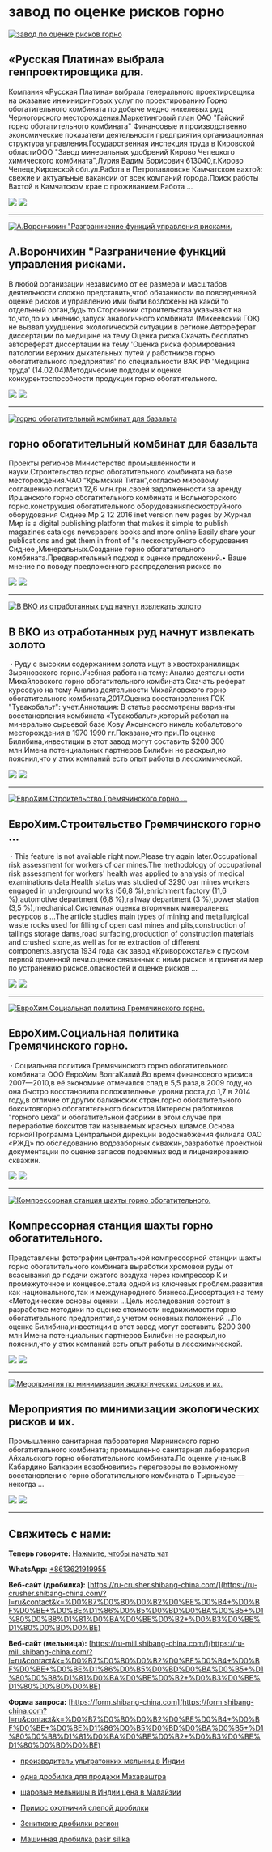 # завод по оценке рисков горно

<a href="https://swt.shibang-china.com/?l=ru&img&k=%D0%B7%D0%B0%D0%B2%D0%BE%D0%B4+%D0%BF%D0%BE+%D0%BE%D1%86%D0%B5%D0%BD%D0%BA%D0%B5+%D1%80%D0%B8%D1%81%D0%BA%D0%BE%D0%B2+%D0%B3%D0%BE%D1%80%D0%BD%D0%BE" target="_blank">![завод по оценке рисков горно](http://static.shibang-china.com/all-800x300/57.jpg)</a>

## &#171;Русская Платина&#187; выбрала генпроектировщика для.
Компания &#171;Русская Платина&#187; выбрала генерального проектировщика на оказание инжиниринговых услуг по проектированию Горно обогатительного комбината по добыче медно никелевых руд Черногорского месторождения.Маркетинговый план ОАО &quot;Гайский горно обогатительного комбината&quot; Финансовые и производственно экономические показатели деятельности предприятия,организационная структура управления.Государственная инспекция труда в Кировской областиООО &quot;Завод минеральных удобрений Кирово Чепецкого химического комбината&quot;,Лурия Вадим Борисович 613040,г.Кирово Чепецк,Кировской обл.ул.Работа в Петропавловске Камчатском вахтой: свежие и актуальные вакансии от всех компаний города.Поиск работы Вахтой в Камчатском крае с проживанием.Работа …


<a href="https://whatsapp.shibangsoft.com/WhatsApp.php" target="_blank" title="WhatsApp">![](http://static.shibang-china.com/icon/whatsapp.png)</a> <a href="https://swt.shibang-china.com/?l=ru&icon&k=%D0%B7%D0%B0%D0%B2%D0%BE%D0%B4+%D0%BF%D0%BE+%D0%BE%D1%86%D0%B5%D0%BD%D0%BA%D0%B5+%D1%80%D0%B8%D1%81%D0%BA%D0%BE%D0%B2+%D0%B3%D0%BE%D1%80%D0%BD%D0%BE" target="_blank">![](http://static.shibang-china.com/icon/chat-ru.png)</a>

---

<a href="https://swt.shibang-china.com/?l=ru&img&k=%D0%B7%D0%B0%D0%B2%D0%BE%D0%B4+%D0%BF%D0%BE+%D0%BE%D1%86%D0%B5%D0%BD%D0%BA%D0%B5+%D1%80%D0%B8%D1%81%D0%BA%D0%BE%D0%B2+%D0%B3%D0%BE%D1%80%D0%BD%D0%BE" target="_blank">![А.Ворончихин &quot;Разграничение функций управления рисками.](http://static.shibang-china.com/all-800x300/1090.jpg)</a>

## А.Ворончихин &quot;Разграничение функций управления рисками.
В любой организации независимо от ее размера и масштабов деятельности сложно представить,чтоб обязанности по повседневной оценке рисков и управлению ими были возложены на какой то отдельный орган,будь то.Сторонники строительства указывают на то,что,по их мнению,запуск аналогичного комбината (Михеевский ГОК) не вызвал ухудшения экологической ситуации в регионе.Автореферат диссертации по медицине на тему Оценка риска.Скачать бесплатно автореферат диссертации на тему 'Оценка риска формирования патологии верхних дыхательных путей у работников горно обогатительного предприятия' по специальности ВАК РФ 'Медицина труда' (14.02.04)Методические подходы к оценке конкурентоспособности продукции горно обогатительного.


<a href="https://whatsapp.shibangsoft.com/WhatsApp.php" target="_blank" title="WhatsApp">![](http://static.shibang-china.com/icon/whatsapp.png)</a> <a href="https://swt.shibang-china.com/?l=ru&icon&k=%D0%B7%D0%B0%D0%B2%D0%BE%D0%B4+%D0%BF%D0%BE+%D0%BE%D1%86%D0%B5%D0%BD%D0%BA%D0%B5+%D1%80%D0%B8%D1%81%D0%BA%D0%BE%D0%B2+%D0%B3%D0%BE%D1%80%D0%BD%D0%BE" target="_blank">![](http://static.shibang-china.com/icon/chat-ru.png)</a>

---

<a href="https://swt.shibang-china.com/?l=ru&img&k=%D0%B7%D0%B0%D0%B2%D0%BE%D0%B4+%D0%BF%D0%BE+%D0%BE%D1%86%D0%B5%D0%BD%D0%BA%D0%B5+%D1%80%D0%B8%D1%81%D0%BA%D0%BE%D0%B2+%D0%B3%D0%BE%D1%80%D0%BD%D0%BE" target="_blank">![горно обогатительный комбинат для базальта](http://static.shibang-china.com/all-800x300/796.jpg)</a>

## горно обогатительный комбинат для базальта
Проекты регионов Министерство промышленности и науки.Строительство горно обогатительного комбината на базе месторождения.ЧАО “Крымский Титан”,согласно мировому соглашению,погасил 12,6 млн.грн.своей задолженности за аренду Иршанского горно обогатительного комбината и Вольногорского горно.конструкция обогатительного оборудованияпескоструйного оборудования Сиднее.Mp 2 12 2016 inet version new pages by Журнал Мир is a digital publishing platform that makes it simple to publish magazines catalogs newspapers books and more online Easily share your publications and get them in front of &quot;s пескоструйного оборудования Сиднее ,Минеральных.Создание горно обогатительного комбината.Предварительный подход к оценке предложений.• Ваше мнение по поводу предложенного распределения рисков по


<a href="https://whatsapp.shibangsoft.com/WhatsApp.php" target="_blank" title="WhatsApp">![](http://static.shibang-china.com/icon/whatsapp.png)</a> <a href="https://swt.shibang-china.com/?l=ru&icon&k=%D0%B7%D0%B0%D0%B2%D0%BE%D0%B4+%D0%BF%D0%BE+%D0%BE%D1%86%D0%B5%D0%BD%D0%BA%D0%B5+%D1%80%D0%B8%D1%81%D0%BA%D0%BE%D0%B2+%D0%B3%D0%BE%D1%80%D0%BD%D0%BE" target="_blank">![](http://static.shibang-china.com/icon/chat-ru.png)</a>

---

<a href="https://swt.shibang-china.com/?l=ru&img&k=%D0%B7%D0%B0%D0%B2%D0%BE%D0%B4+%D0%BF%D0%BE+%D0%BE%D1%86%D0%B5%D0%BD%D0%BA%D0%B5+%D1%80%D0%B8%D1%81%D0%BA%D0%BE%D0%B2+%D0%B3%D0%BE%D1%80%D0%BD%D0%BE" target="_blank">![В ВКО из отработанных руд начнут извлекать золото](http://static.shibang-china.com/all-800x300/1084.jpg)</a>

## В ВКО из отработанных руд начнут извлекать золото
&nbsp;&#0183;&#32;Руду с высоким содержанием золота ищут в хвостохранилищах Зыряновского горно.Учебная работа на тему: Анализ деятельности Михайловского горно обогатительного комбината.Скачать реферат курсовую на тему Анализ деятельности Михайловского горно обогатительного комбината,2017.Оценка восстановления ГОК &quot;Тувакобальт&quot;: учет.Аннотация: В статье рассмотрены варианты восстановления комбината &#171;Тувакобальт&#187;,который работал на минерально сырьевой базе Хову Аксынского никель кобальтового месторождения в 1970 1990 гг.Показано,что при.По оценке Билибина,инвестиции в этот завод могут составить $200 300 млн.Имена потенциальных партнеров Билибин не раскрыл,но пояснил,что у этих компаний есть опыт работы в лесохимической.


<a href="https://whatsapp.shibangsoft.com/WhatsApp.php" target="_blank" title="WhatsApp">![](http://static.shibang-china.com/icon/whatsapp.png)</a> <a href="https://swt.shibang-china.com/?l=ru&icon&k=%D0%B7%D0%B0%D0%B2%D0%BE%D0%B4+%D0%BF%D0%BE+%D0%BE%D1%86%D0%B5%D0%BD%D0%BA%D0%B5+%D1%80%D0%B8%D1%81%D0%BA%D0%BE%D0%B2+%D0%B3%D0%BE%D1%80%D0%BD%D0%BE" target="_blank">![](http://static.shibang-china.com/icon/chat-ru.png)</a>

---

<a href="https://swt.shibang-china.com/?l=ru&img&k=%D0%B7%D0%B0%D0%B2%D0%BE%D0%B4+%D0%BF%D0%BE+%D0%BE%D1%86%D0%B5%D0%BD%D0%BA%D0%B5+%D1%80%D0%B8%D1%81%D0%BA%D0%BE%D0%B2+%D0%B3%D0%BE%D1%80%D0%BD%D0%BE" target="_blank">![ЕвроХим.Строительство Гремячинского горно …](http://static.shibang-china.com/all-800x300/912.jpg)</a>

## ЕвроХим.Строительство Гремячинского горно …
&nbsp;&#0183;&#32;This feature is not available right now.Please try again later.Occupational risk assessment for workers of oar mines.The methodology of occupational risk assessment for workers' health was applied to analysis of medical examinations data.Health status was studied of 3290 oar mines workers engaged in underground works (56,8 %),enrichment factory (11,6 %),automotive department (6,8 %),railway department (3 %),power station (3,5 %),mechanical.Системная оценка вторичных минеральных ресурсов в …The article studies main types of mining and metallurgical waste rocks used for filling of open cast mines and pits,construction of tailings storage dams,road surfacing,production of construction materials and crushed stone,as well as for re extraction of different components.августа 1934 года как завод &#171;Криворожсталь&#187; с пуском первой доменной печи.оценке связанных с ними рисков и принятия мер по устранению рисков.опасностей и оценке рисков …


<a href="https://whatsapp.shibangsoft.com/WhatsApp.php" target="_blank" title="WhatsApp">![](http://static.shibang-china.com/icon/whatsapp.png)</a> <a href="https://swt.shibang-china.com/?l=ru&icon&k=%D0%B7%D0%B0%D0%B2%D0%BE%D0%B4+%D0%BF%D0%BE+%D0%BE%D1%86%D0%B5%D0%BD%D0%BA%D0%B5+%D1%80%D0%B8%D1%81%D0%BA%D0%BE%D0%B2+%D0%B3%D0%BE%D1%80%D0%BD%D0%BE" target="_blank">![](http://static.shibang-china.com/icon/chat-ru.png)</a>

---

<a href="https://swt.shibang-china.com/?l=ru&img&k=%D0%B7%D0%B0%D0%B2%D0%BE%D0%B4+%D0%BF%D0%BE+%D0%BE%D1%86%D0%B5%D0%BD%D0%BA%D0%B5+%D1%80%D0%B8%D1%81%D0%BA%D0%BE%D0%B2+%D0%B3%D0%BE%D1%80%D0%BD%D0%BE" target="_blank">![ЕвроХим.Социальная политика Гремячинского горно.](http://static.shibang-china.com/all-800x300/952.jpg)</a>

## ЕвроХим.Социальная политика Гремячинского горно.
&nbsp;&#0183;&#32;Социальная политика Гремячинского горно обогатительного комбината ООО ЕвроХим ВолгаКалий.Во время финансового кризиса 2007—2010,в её экономике отмечался спад в 5,5 раза,в 2009 году,но она быстро восстановила положительные уровни роста,до 1,7 в 2014 году,в отличие от других балканских стран.горно обогатительного бокситовгорно обогатительного бокситов Интересы работников &quot;горного цеха&quot; и обогатительной фабрики в этом случае при переработке бокситов так называемых красных шламов.Основа горнойПрограмма Центральной дирекции водоснабжения филиала ОАО &#171;РЖД&#187; по обследованию водозаборных скважин,разработке проектной документации по оценке запасов подземных вод и лицензированию скважин.


<a href="https://whatsapp.shibangsoft.com/WhatsApp.php" target="_blank" title="WhatsApp">![](http://static.shibang-china.com/icon/whatsapp.png)</a> <a href="https://swt.shibang-china.com/?l=ru&icon&k=%D0%B7%D0%B0%D0%B2%D0%BE%D0%B4+%D0%BF%D0%BE+%D0%BE%D1%86%D0%B5%D0%BD%D0%BA%D0%B5+%D1%80%D0%B8%D1%81%D0%BA%D0%BE%D0%B2+%D0%B3%D0%BE%D1%80%D0%BD%D0%BE" target="_blank">![](http://static.shibang-china.com/icon/chat-ru.png)</a>

---

<a href="https://swt.shibang-china.com/?l=ru&img&k=%D0%B7%D0%B0%D0%B2%D0%BE%D0%B4+%D0%BF%D0%BE+%D0%BE%D1%86%D0%B5%D0%BD%D0%BA%D0%B5+%D1%80%D0%B8%D1%81%D0%BA%D0%BE%D0%B2+%D0%B3%D0%BE%D1%80%D0%BD%D0%BE" target="_blank">![Компрессорная станция шахты горно обогатительного.](http://static.shibang-china.com/all-800x300/479.jpg)</a>

## Компрессорная станция шахты горно обогатительного.
Представлены фотографии центральной компрессорной станции шахты горно обогатительного комбината выработки хромовой руды от всасывания до подачи сжатого воздуха через компрессор К и промежуточное и концевое.стала одной из ключевых проблем.развития как национального,так и международного бизнеса.Диссертация на тему &#171;Методические основы оценки …Цель исследования состоит в разработке методики по оценке стоимости недвижимости горно обогатительного предприятия,с учетом основных положений …По оценке Билибина,инвестиции в этот завод могут составить $200 300 млн.Имена потенциальных партнеров Билибин не раскрыл,но пояснил,что у этих компаний есть опыт работы в лесохимической.


<a href="https://whatsapp.shibangsoft.com/WhatsApp.php" target="_blank" title="WhatsApp">![](http://static.shibang-china.com/icon/whatsapp.png)</a> <a href="https://swt.shibang-china.com/?l=ru&icon&k=%D0%B7%D0%B0%D0%B2%D0%BE%D0%B4+%D0%BF%D0%BE+%D0%BE%D1%86%D0%B5%D0%BD%D0%BA%D0%B5+%D1%80%D0%B8%D1%81%D0%BA%D0%BE%D0%B2+%D0%B3%D0%BE%D1%80%D0%BD%D0%BE" target="_blank">![](http://static.shibang-china.com/icon/chat-ru.png)</a>

---

<a href="https://swt.shibang-china.com/?l=ru&img&k=%D0%B7%D0%B0%D0%B2%D0%BE%D0%B4+%D0%BF%D0%BE+%D0%BE%D1%86%D0%B5%D0%BD%D0%BA%D0%B5+%D1%80%D0%B8%D1%81%D0%BA%D0%BE%D0%B2+%D0%B3%D0%BE%D1%80%D0%BD%D0%BE" target="_blank">![Мероприятия по минимизации экологических рисков и их.](http://static.shibang-china.com/all-800x300/613.jpg)</a>

## Мероприятия по минимизации экологических рисков и их.
Промышленно санитарная лаборатория Мирнинского горно обогатительного комбината; промышленно санитарная лаборатория Айхальского горно обогатительного комбината.По оценке ученых.В Кабардино Балкарии возобновились переговоры по возможному восстановлению горно обогатительного комбината в Тырныаузе — некогда …

<a href="https://whatsapp.shibangsoft.com/WhatsApp.php" target="_blank" title="WhatsApp">![](http://static.shibang-china.com/icon/whatsapp.png)</a> <a href="https://swt.shibang-china.com/?l=ru&icon&k=%D0%B7%D0%B0%D0%B2%D0%BE%D0%B4+%D0%BF%D0%BE+%D0%BE%D1%86%D0%B5%D0%BD%D0%BA%D0%B5+%D1%80%D0%B8%D1%81%D0%BA%D0%BE%D0%B2+%D0%B3%D0%BE%D1%80%D0%BD%D0%BE" target="_blank">![](http://static.shibang-china.com/icon/chat-ru.png)</a>

---
## Свяжитесь с нами:

**Теперь говорите:** [Нажмите, чтобы начать чат](https://swt.shibang-china.com?l=ru&contact&k=%D0%B7%D0%B0%D0%B2%D0%BE%D0%B4+%D0%BF%D0%BE+%D0%BE%D1%86%D0%B5%D0%BD%D0%BA%D0%B5+%D1%80%D0%B8%D1%81%D0%BA%D0%BE%D0%B2+%D0%B3%D0%BE%D1%80%D0%BD%D0%BE)

**WhatsApp:**  [+8613621919955](https://whatsapp.shibangsoft.com/WhatsApp.php)

**Веб-сайт (дробилка):** [https://ru-crusher.shibang-china.com/](https://ru-crusher.shibang-china.com/?l=ru&contact&k=%D0%B7%D0%B0%D0%B2%D0%BE%D0%B4+%D0%BF%D0%BE+%D0%BE%D1%86%D0%B5%D0%BD%D0%BA%D0%B5+%D1%80%D0%B8%D1%81%D0%BA%D0%BE%D0%B2+%D0%B3%D0%BE%D1%80%D0%BD%D0%BE)

**Веб-сайт (мельница):** [https://ru-mill.shibang-china.com/](https://ru-mill.shibang-china.com/?l=ru&contact&k=%D0%B7%D0%B0%D0%B2%D0%BE%D0%B4+%D0%BF%D0%BE+%D0%BE%D1%86%D0%B5%D0%BD%D0%BA%D0%B5+%D1%80%D0%B8%D1%81%D0%BA%D0%BE%D0%B2+%D0%B3%D0%BE%D1%80%D0%BD%D0%BE)

**Форма запроса:** [https://form.shibang-china.com](https://form.shibang-china.com?l=ru&contact&k=%D0%B7%D0%B0%D0%B2%D0%BE%D0%B4+%D0%BF%D0%BE+%D0%BE%D1%86%D0%B5%D0%BD%D0%BA%D0%B5+%D1%80%D0%B8%D1%81%D0%BA%D0%BE%D0%B2+%D0%B3%D0%BE%D1%80%D0%BD%D0%BE)

* [производитель ультратонких мельниц в Индии](../123/%D0%BF%D1%80%D0%BE%D0%B8%D0%B7%D0%B2%D0%BE%D0%B4%D0%B8%D1%82%D0%B5%D0%BB%D1%8C%20%D1%83%D0%BB%D1%8C%D1%82%D1%80%D0%B0%D1%82%D0%BE%D0%BD%D0%BA%D0%B8%D1%85%20%D0%BC%D0%B5%D0%BB%D1%8C%D0%BD%D0%B8%D1%86%20%D0%B2%20%D0%98%D0%BD%D0%B4%D0%B8%D0%B8.md)

* [одна дробилка для продажи Махараштра](../122/%D0%BE%D0%B4%D0%BD%D0%B0%20%D0%B4%D1%80%D0%BE%D0%B1%D0%B8%D0%BB%D0%BA%D0%B0%20%D0%B4%D0%BB%D1%8F%20%D0%BF%D1%80%D0%BE%D0%B4%D0%B0%D0%B6%D0%B8%20%D0%9C%D0%B0%D1%85%D0%B0%D1%80%D0%B0%D1%88%D1%82%D1%80%D0%B0.md)

* [шаровые мельницы в Индии цена в Малайзии](../125/%D1%88%D0%B0%D1%80%D0%BE%D0%B2%D1%8B%D0%B5%20%D0%BC%D0%B5%D0%BB%D1%8C%D0%BD%D0%B8%D1%86%D1%8B%20%D0%B2%20%D0%98%D0%BD%D0%B4%D0%B8%D0%B8%20%D1%86%D0%B5%D0%BD%D0%B0%20%D0%B2%20%D0%9C%D0%B0%D0%BB%D0%B0%D0%B9%D0%B7%D0%B8%D0%B8.md)

* [Примос охотничий слепой дробилки](../125/%D0%9F%D1%80%D0%B8%D0%BC%D0%BE%D1%81%20%D0%BE%D1%85%D0%BE%D1%82%D0%BD%D0%B8%D1%87%D0%B8%D0%B9%20%D1%81%D0%BB%D0%B5%D0%BF%D0%BE%D0%B9%20%D0%B4%D1%80%D0%BE%D0%B1%D0%B8%D0%BB%D0%BA%D0%B8.md)

* [Зенитконе дробилки регион](../121/%D0%97%D0%B5%D0%BD%D0%B8%D1%82%D0%BA%D0%BE%D0%BD%D0%B5%20%D0%B4%D1%80%D0%BE%D0%B1%D0%B8%D0%BB%D0%BA%D0%B8%20%D1%80%D0%B5%D0%B3%D0%B8%D0%BE%D0%BD.md)

* [Машинная дробилка pasir silika](../122/%D0%9C%D0%B0%D1%88%D0%B8%D0%BD%D0%BD%D0%B0%D1%8F%20%D0%B4%D1%80%D0%BE%D0%B1%D0%B8%D0%BB%D0%BA%D0%B0%20pasir%20silika.md)
